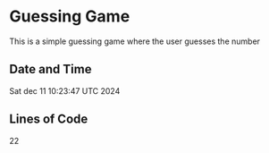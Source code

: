 # Guessing Game
This is a simple guessing game where the user guesses the number 

## Date and Time
Sat dec 11 10:23:47 UTC 2024

## Lines of Code
22
